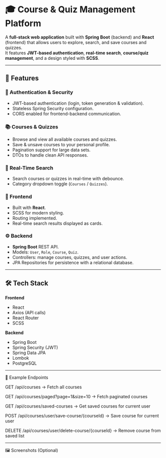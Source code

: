 # 🎓 Course & Quiz Management Platform

A **full-stack web application** built with **Spring Boot** (backend) and **React** (frontend) that allows users to explore, search, and save courses and quizzes.  
It features **JWT-based authentication**, **real-time search**, **course/quiz management**, and a design styled with **SCSS**.

---

## 🚀 Features

### 🔐 Authentication & Security
- JWT-based authentication (login, token generation & validation).
- Stateless Spring Security configuration.
- CORS enabled for frontend-backend communication.

### 📚 Courses & Quizzes
- Browse and view all available courses and quizzes.
- Save & unsave courses to your personal profile.
- Pagination support for large data sets.
- DTOs to handle clean API responses.

### 🔎 Real-Time Search
- Search courses or quizzes in real-time with debounce.
- Category dropdown toggle (`Courses` / `Quizzes`).

### 🎨 Frontend
- Built with **React**.
- SCSS for modern styling.
- Routing implemented.
- Real-time search results displayed as cards.

### ⚙️ Backend
- **Spring Boot** REST API.
- Models: `User`, `Role`, `Course`, `Quiz`.
- Controllers: manage courses, quizzes, and user actions.
- JPA Repositories for persistence with a relational database.

---

## 🛠️ Tech Stack

**Frontend**
- React
- Axios (API calls)
- React Router
- SCSS

**Backend**
- Spring Boot
- Spring Security (JWT)
- Spring Data JPA
- Lombok
- PostgreSQL

---

🔑 Example Endpoints

GET /api/courses → Fetch all courses

GET /api/courses/paged?page=1&size=10 → Fetch paginated courses

GET /api/courses/saved-courses → Get saved courses for current user

POST /api/courses/user/save-course/{courseId} → Save course for current user

DELETE /api/courses/user/delete-course/{courseId} → Remove course from saved list

---

🖼️ Screenshots (Optional)

